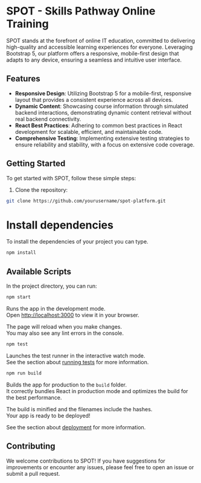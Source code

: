 # SPOT - Skills Pathway Online Training

SPOT stands at the forefront of online IT education, committed to delivering high-quality and accessible learning experiences for everyone. Leveraging Bootstrap 5, our platform offers a responsive, mobile-first design that adapts to any device, ensuring a seamless and intuitive user interface.

## Features

- **Responsive Design**: Utilizing Bootstrap 5 for a mobile-first, responsive layout that provides a consistent experience across all devices.
- **Dynamic Content**: Showcasing course information through simulated backend interactions, demonstrating dynamic content retrieval without real backend connectivity.
- **React Best Practices**: Adhering to common best practices in React development for scalable, efficient, and maintainable code.
- **Comprehensive Testing**: Implementing extensive testing strategies to ensure reliability and stability, with a focus on extensive code coverage.

## Getting Started

To get started with SPOT, follow these simple steps:

1. Clone the repository:

```bash
git clone https://github.com/yourusername/spot-platform.git
```
# Install dependencies
To install the dependencies of your project you can type.
```bash
npm install
```
## Available Scripts

In the project directory, you can run:

```bash
npm start
```

Runs the app in the development mode.\
Open [http://localhost:3000](http://localhost:3000) to view it in your browser.

The page will reload when you make changes.\
You may also see any lint errors in the console.

```bash
npm test
```

Launches the test runner in the interactive watch mode.\
See the section about [running tests](https://facebook.github.io/create-react-app/docs/running-tests) for more information.

```bash
npm run build
```

Builds the app for production to the `build` folder.\
It correctly bundles React in production mode and optimizes the build for the best performance.

The build is minified and the filenames include the hashes.\
Your app is ready to be deployed!

See the section about [deployment](https://facebook.github.io/create-react-app/docs/deployment) for more information.

## Contributing
We welcome contributions to SPOT! If you have suggestions for improvements or encounter any issues, please feel free to open an issue or submit a pull request.